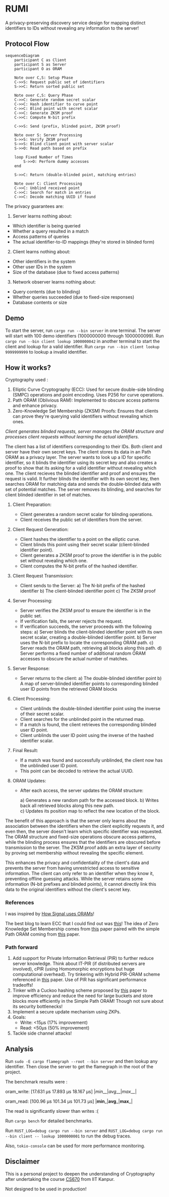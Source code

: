 # RUMI

A privacy-preserving discovery service design for mapping distinct identifiers to IDs without revealing any information to the server!

## Protocol Flow

```mermaid
sequenceDiagram
    participant C as Client
    participant S as Server
    participant O as ORAM

    Note over C,S: Setup Phase
    C->>S: Request public set of identifiers
    S->>C: Return sorted public set

    Note over C,S: Query Phase
    C->>C: Generate random secret scalar
    C->>C: Hash identifier to curve point
    C->>C: Blind point with secret scalar
    C->>C: Generate ZKSM proof
    C->>C: Compute N-bit prefix

    C->>S: Send (prefix, blinded point, ZKSM proof)
    
    Note over S: Server Processing
    S->>S: Verify ZKSM proof
    S->>S: Blind client point with server scalar
    S->>O: Read path based on prefix
    
    loop Fixed Number of Times
        S->>O: Perform dummy accesses
    end

    S->>C: Return (double-blinded point, matching entries)

    Note over C: Client Processing
    C->>C: Unblind received point
    C->>C: Search for match in entries
    C->>C: Decode matching UUID if found
```

The privacy guarantees are:

1. Server learns nothing about:

* Which identifier is being queried
* Whether a query resulted in a match
* Access patterns of queries
* The actual identifier-to-ID mappings (they're stored in blinded form)

2. Client learns nothing about:

* Other identifiers in the system
* Other user IDs in the system
* Size of the database (due to fixed access patterns)

3. Network observer learns nothing about:

* Query contents (due to blinding)
* Whether queries succeeded (due to fixed-size responses)
* Database contents or size

## Demo

To start the server, run `cargo run --bin server` in one terminal. The server will start with 100 demo identifiers (1000000000 through 1000000099). Run `cargo run --bin client lookup 1000000042` in another terminal to start the client and lookup for a valid identifier. Run `cargo run --bin client lookup 9999999999` to lookup a invalid identifier.

## How it works?

Cryptography used :

1. Elliptic Curve Cryptography (ECC): Used for secure double-side blinding (SMPC) operations and point encoding. Uses P256 for curve operations.
2. Path ORAM (Oblivious RAM): Implemented to obscure access patterns and enhance privacy.
3. Zero-Knowledge Set Membership (ZKSM) Proofs: Ensures that clients can prove they're querying valid identifiers without revealing which ones.

*Client generates blinded requests, server manages the ORAM structure and processes client requests without learning the actual identifiers.*

The client has a list of identifiers corresponding to their IDs. Both client and server have their own secret keys. The client stores its data in an Path ORAM as a privacy layer. The server wants to look up a ID for specific identifier, so it blinds the identifier using its secret key and also creates a proof to show that its asking for a valid identifier without revealing which one. The client recieves the blinded identifier and proof and ensures the request is valid. It further blinds the identifier with its own secret key, then searches ORAM for matching data and sends the double-blinded data with set of potential matches. The server removes its blinding, and searches for client blinded identifier in set of matches.

1. Client Preparation:
   * Client generates a random secret scalar for blinding operations.
   * Client receives the public set of identifiers from the server.

2. Client Request Generation:
   * Client hashes the identifier to a point on the elliptic curve.
   * Client blinds this point using their secret scalar (client-blinded identifier point).
   * Client generates a ZKSM proof to prove the identifier is in the public set without revealing which one.
   * Client computes the N-bit prefix of the hashed identifier.

3. Client Request Transmission:
   * Client sends to the Server:
     a) The N-bit prefix of the hashed identifier
     b) The client-blinded identifier point
     c) The ZKSM proof

4. Server Processing:
   * Server verifies the ZKSM proof to ensure the identifier is in the public set.
   * If verification fails, the server rejects the request.
   * If verification succeeds, the server proceeds with the following steps:
     a) Server blinds the client-blinded identifier point with its own secret scalar, creating a double-blinded identifier point.
     b) Server uses the N-bit prefix to locate the corresponding ORAM path.
     c) Server reads the ORAM path, retrieving all blocks along this path.
     d) Server performs a fixed number of additional random ORAM accesses to obscure the actual number of matches.

5. Server Response:
   * Server returns to the client:
     a) The double-blinded identifier point
     b) A map of server-blinded identifier points to corresponding blinded user ID points from the retrieved ORAM blocks

6. Client Processing:
   * Client unblinds the double-blinded identifier point using the inverse of their secret scalar.
   * Client searches for the unblinded point in the returned map.
   * If a match is found, the client retrieves the corresponding blinded user ID point.
   * Client unblinds the user ID point using the inverse of the hashed identifier scalar.

7. Final Result:
   * If a match was found and successfully unblinded, the client now has the unblinded user ID point.
   * This point can be decoded to retrieve the actual UUID.

8. ORAM Updates:
   * After each access, the server updates the ORAM structure:

     a) Generates a new random path for the accessed block.
     b) Writes back all retrieved blocks along this new path.   
     c) Updates its position map to reflect the new location of the block.

The benefit of this approach is that the server only learns about the association between the identifiers when the client explicitly requests it, and even then, the server doesn't learn which specific identifier was requested. The ORAM structure and fixed-size operations obscure access patterns, while the blinding process ensures that the identifiers are obscured before transmission to the server. The ZKSM proof adds an extra layer of security by proving set membership without revealing the specific element.

This enhances the privacy and confidentiality of the client's data and prevents the server from having unrestricted access to sensitive information. The client can only refer to an identifier when they know it, preventing offline guessing attacks. While the server retains some information (N-bit prefixes and blinded points), it cannot directly link this data to the original identifiers without the client's secret key.

### References

I was inspired by [How Signal uses ORAMs](https://signal.org/blog/building-faster-oram/)!

The best blog to learn ECC that I could find out was [this](https://andrea.corbellini.name/2015/05/17/elliptic-curve-cryptography-a-gentle-introduction/)! The idea of Zero Knowledge Set Membership comes from [this](https://eprint.iacr.org/2021/1672.pdf) paper paired with the simple Path ORAM coming from [this](https://eprint.iacr.org/2013/280.pdf) paper.

### Path forward

1. Add support for Private Information Retrieval (PIR) to further reduce server knowledge. Think about IT-PIR (if distributed servers are involved), cPIR (using Homomorphic encryptions but huge computational overhead). Try tinkering with Hybrid PIR-ORAM scheme referenced in [this](https://arxiv.org/pdf/1904.05452) paper. Use of PIR has significant performance tradeoffs!
2. Tinker with a Cuckoo hashing scheme proposed by [this](https://eprint.iacr.org/2020/997.pdf) paper to improve efficiency and reduce the need for large buckets and store blocks more efficiently in the Simple Path ORAM! Though not sure about its security bottlenecks!
3. Implement a secure update mechanism using ZKPs.
4. Goals:
   - Write: <15μs (17% improvement)
   - Read:  <50μs (50% improvement)
5. Tackle side channel attacks!

## Analysis 

Run `sudo -E cargo flamegraph --root --bin server` and then lookup any identifier. Then close the server to get the flamegraph in the root of the project. 

The benchmark results were :

oram_write: [17.631 µs 17.893 µs 18.167 µs]
           |_min___|_avg___|_max___|

oram_read:  [100.96 µs 101.34 µs 101.73 µs]
           |__min___|__avg___|__max___|

The read is significantly slower than writes :(

Run `cargo bench` for detailed benchmarks.

Run `RUST_LOG=debug cargo run --bin server` and `RUST_LOG=debug cargo run --bin client -- lookup 1000000001` to run the debug traces.

Also, `tokio-console` can be used for more performance monitoring.

## Disclaimer

This is a personal project to deepen the understanding of Cryptography after undertaking the course [CS670](https://www.cse.iitk.ac.in/pages/CS670.html) from IIT Kanpur. 

Not designed to be used in production!